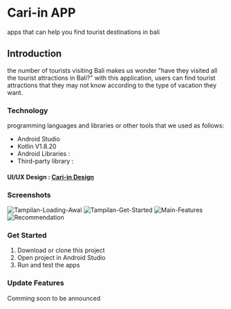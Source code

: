 # Cari-in APP
apps that can help you find tourist destinations in bali

## Introduction
the number of tourists visiting Bali makes us wonder "have they visited all the tourist attractions in Bali?" with this application, users can find tourist attractions that they may not know according to the type of vacation they want.

### Technology
programming languages and libraries or other tools that we used as follows:
- Android Studio
- Kotlin V1.8.20
- Android Libraries :
- Third-party library :

#### UI/UX Design : [Cari-in Design](https://www.figma.com/file/wV42XxMfAt3PBUQa5QngTu/Untitled?type=design&node-id=0%3A1&t=eIcBUTgWlhboTnN5-1)

### Screenshots
![Tampilan-Loading-Awal](https://github.com/cari-in/cari-in-mobile/assets/73919529/16d2db6f-ee47-41a8-8aa6-adc834ba0140)
![Tampilan-Get-Started](https://github.com/cari-in/cari-in-mobile/assets/73919529/e71f7164-46e6-4009-bb14-a21d3fc63f9f)
![Main-Features](https://github.com/cari-in/cari-in-mobile/assets/73919529/37dce85b-fa3d-4b42-86f5-23216587a21d)
![Recommendation](https://github.com/cari-in/cari-in-mobile/assets/72028909/82ebd337-be40-4ab5-9d1c-c47675af34a2)





### Get Started
1. Download or clone this project
2. Open project in Android Studio
3. Run and test the apps

### Update Features
Comming soon to be announced
